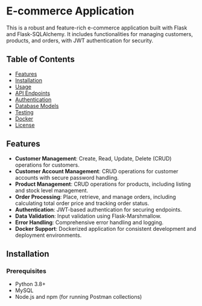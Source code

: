 # E-commerce Application

This is a robust and feature-rich e-commerce application built with Flask and Flask-SQLAlchemy. It includes functionalities for managing customers, products, and orders, with JWT authentication for security.

## Table of Contents

- [Features](#features)
- [Installation](#installation)
- [Usage](#usage)
- [API Endpoints](#api-endpoints)
- [Authentication](#authentication)
- [Database Models](#database-models)
- [Testing](#testing)
- [Docker](#docker)
- [License](#license)

## Features

- **Customer Management**: Create, Read, Update, Delete (CRUD) operations for customers.
- **Customer Account Management**: CRUD operations for customer accounts with secure password handling.
- **Product Management**: CRUD operations for products, including listing and stock level management.
- **Order Processing**: Place, retrieve, and manage orders, including calculating total order price and tracking order status.
- **Authentication**: JWT-based authentication for securing endpoints.
- **Data Validation**: Input validation using Flask-Marshmallow.
- **Error Handling**: Comprehensive error handling and logging.
- **Docker Support**: Dockerized application for consistent development and deployment environments.

## Installation

### Prerequisites

- Python 3.8+
- MySQL
- Node.js and npm (for running Postman collections)
